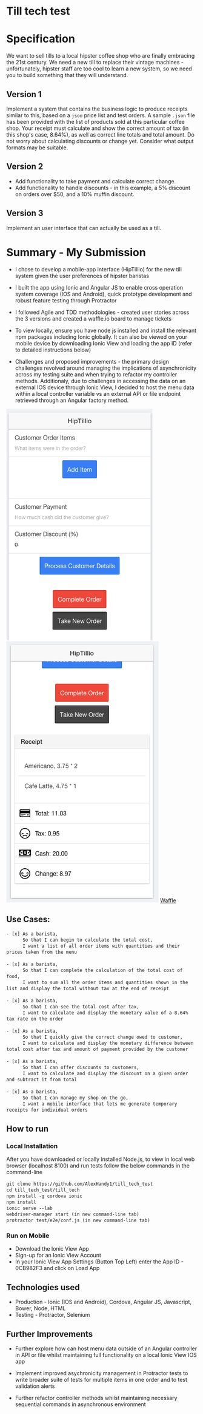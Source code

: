 Till tech test
==============

Specification
=================

We want to sell tills to a local hipster coffee shop who are finally embracing the 21st century. We need a new till to replace their vintage machines - unfortunately, hipster staff are too cool to learn a new system, so we need you to build something that they will understand.

Version 1
---------

Implement a system that contains the business logic to produce receipts similar to this, based on a `json` price list and test orders. A sample `.json` file has been provided with the list of products sold at this particular coffee shop.
Your receipt must calculate and show the correct amount of tax (in this shop's case, 8.64%), as well as correct line totals and total amount. Do not worry about calculating discounts or change yet. Consider what output formats may be suitable.

Version 2
---------

- Add functionality to take payment and calculate correct change.
- Add functionality to handle discounts - in this example, a 5% discount on orders over $50, and a 10% muffin discount.

Version 3
---------

Implement an user interface that can actually be used as a till.


Summary - My Submission
=================

* I chose to develop a mobile-app interface (HipTillio) for the new till system given the user preferences of hipster baristas

* I built the app using Ionic and Angular JS to enable cross operation system coverage (IOS and Android), quick prototype development and robust feature testing through Protractor

* I followed Agile and TDD methodologies - created user stories across the 3 versions and created a waffle.io board to manage tickets

* To view locally, ensure you have node js installed and install the relevant npm packages including Ionic globally. It can also be viewed on your mobile device by downloading Ionic View and loading the app ID (refer to detailed instructions below)

* Challenges and proposed improvements - the primary design challenges revolved around managing the implications of asynchronicity across my testing suite and when trying to refactor my controller methods. Additionaly, due to challenges in accessing the data on an external IOS device through Ionic View, I decided to host the menu data within a local controller variable vs an external API or file endpoint retrieved through an Angular factory method.

![Mobile App Pre Order](https://github.com/AlexHandy1/till_tech_test/blob/master/images/HipTillio-preorder.png)
![Mobile App Receipt](https://github.com/AlexHandy1/till_tech_test/blob/master/images/HipTillio-receipt.png)
[Waffle](https://waffle.io/AlexHandy1/till_tech_test)

Use Cases:
-------

```
- [x] As a barista,
      So that I can begin to calculate the total cost,
      I want a list of all order items with quantities and their prices taken from the menu

- [x] As a barista,
      So that I can complete the calculation of the total cost of food,
      I want to sum all the order items and quantities shown in the list and display the total without tax at the end of receipt

- [x] As a barista,
      So that I can see the total cost after tax,
      I want to calculate and display the monetary value of a 8.64% tax rate on the order

- [x] As a barista,
      So that I quickly give the correct change owed to customer,
      I want to calculate and display the monetary difference between total cost after tax and amount of payment provided by the customer

- [x] As a barista,
      So that I can offer discounts to customers,
      I want to calculate and display the discount on a given order and subtract it from total

- [x] As a barista,
      So that I can manage my shop on the go,
      I want a mobile interface that lets me generate temporary receipts for individual orders

```

How to run
----

### Local Installation

After you have downloaded or locally installed Node.js, to view in local web browser (localhost 8100) and run tests follow the below commands in the command-line

```
git clone https://github.com/AlexHandy1/till_tech_test
cd till_tech_test/till_tech
npm install -g cordova ionic
npm install
ionic serve --lab
webdriver-manager start (in new command-line tab)
protractor test/e2e/conf.js (in new command-line tab)
```

### Run on Mobile

* Download the Ionic View App
* Sign-up for an Ionic View Account
* In your Ionic View App Settings (Button Top Left) enter the App ID - 0CB982F3 and click on Load App


Technologies used
----

* Production - Ionic (IOS and Android), Cordova, Angular JS, Javascript, Bower, Node, HTML
* Testing - Protractor, Selenium

Further Improvements
----

*  Further explore how can host menu data outside of an Angular controller in API or file whilst maintaining full functionality on a local Ionic View IOS app

*  Implement improved asychronicity management in Protractor tests to write broader suite of tests for multiple items in one order and to test validation alerts

*  Further refactor controller methods whilst maintaining necessary sequential commands in asynchronous environment

